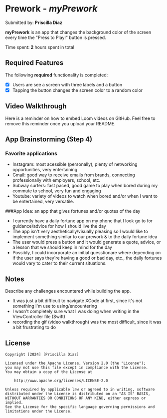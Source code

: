 # Prework - *myPrework*

Submitted by: **Priscilla Diaz**

**myPrework** is an app that changes the background color of the screen every time the "Press to Play!" button is pressed. 

Time spent: **2** hours spent in total

## Required Features

The following **required** functionality is completed:

- [x] Users are see a screen with three labels and a button
- [x] Tapping the button changes the screen color to a random color
 
## Video Walkthrough

Here is a reminder on how to embed Loom videos on GitHub. Feel free to remove this reminder once you upload your README. 

## App Brainstorming (Step 4)
### Favorite applications
- Instagram: most acessible (personally), plenty of networking opportunities, very entertaining
- Gmail: good way to receive emails from brands, connecting professionally with employers, school, etc.
- Subway surfers: fast paced, good game to play when bored during my commute to school, very fun and engaging
- Youtube: variety of videos to watch when bored and/or when I want to be entertained, very versatile.

###App Idea: an app that gives fortunes and/or quotes of the day
- I currently have a daily fortune app on my phone that I look go to for guidance/advice for how I should live the day
- The app isn't very aesthetically/visually pleasing so I would like to implement something similar to our prework & to the daily fortune idea
- The user would press a button and it would generate a quote, advice, or a lesson that we should keep in mind for the day
- Possibly, I could incorporate an initial quesstionare where depending on if the user says they're having a good or bad day, etc., the daily fortunes would vary to cater to their current situations.

## Notes

Describe any challenges encountered while building the app.
- It was just a bit difficult to navigate XCode at first, since it's not something I'm use to using/encountering
- I wasn't completely sure what I was doing when writing in the ViewController file (Swift)
- recording the gif (video walkthrough) was the most difficult, since it was a bit frustrating to do

## License

    Copyright [2024] [Priscilla Diaz]

    Licensed under the Apache License, Version 2.0 (the "License");
    you may not use this file except in compliance with the License.
    You may obtain a copy of the License at

        http://www.apache.org/licenses/LICENSE-2.0

    Unless required by applicable law or agreed to in writing, software
    distributed under the License is distributed on an "AS IS" BASIS,
    WITHOUT WARRANTIES OR CONDITIONS OF ANY KIND, either express or implied.
    See the License for the specific language governing permissions and
    limitations under the License.
